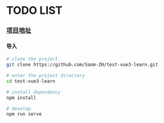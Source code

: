 # TODO LIST
### [项目地址](https://github.com/Sanm-ZH/test-vue3-learn)
#### 导入
```bash
# clone the project
git clone https://github.com/Sanm-ZH/test-vue3-learn.git

# enter the project directory
cd test-vue3-learn

# install dependency
npm install

# develop
npm run serve
```